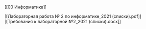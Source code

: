 [[00 Информатика]]

[[Лабораторная работа № 2 по информатике_2021 (списки).pdf]]
[[Требования к лабораторной №2_2021 (списки).docx]]